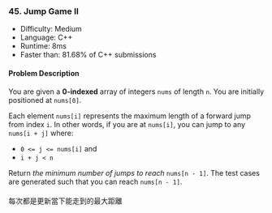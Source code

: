 ### 45. Jump Game II

- Difficulty: Medium
- Language: C++
- Runtime: 8ms
- Faster than: 81.68% of C++ submissions

#### Problem Description

You are given a **0-indexed** array of integers `nums` of length `n`. You are initially positioned at `nums[0]`.

Each element `nums[i]` represents the maximum length of a forward jump from index `i`. In other words, if you are at `nums[i]`, you can jump to any `nums[i + j]` where:
* `0 <= j <= nums[i]` and
* `i + j < n`

Return *the minimum number of jumps to reach* `nums[n - 1]`. The test cases are generated such that you can reach `nums[n - 1]`.

####
每次都是更新當下能走到的最大距離 